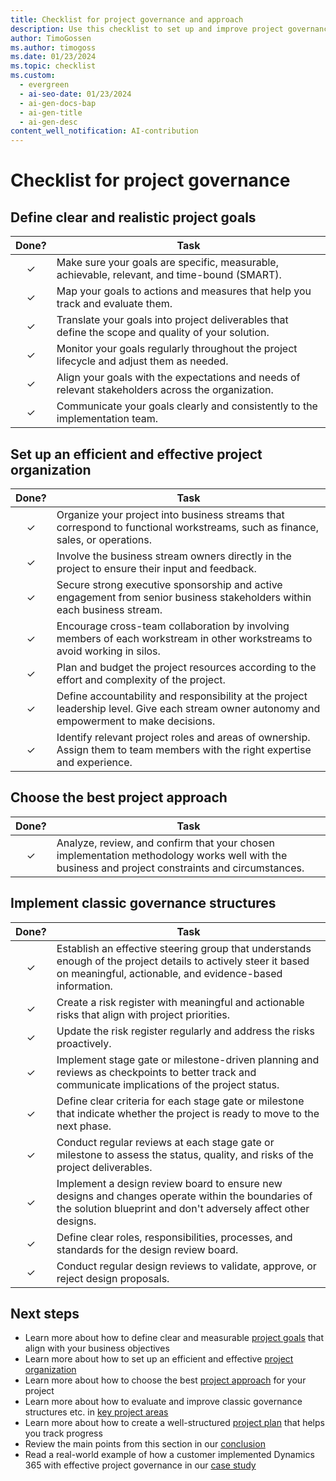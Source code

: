 ```yaml
---
title: Checklist for project governance and approach
description: Use this checklist to set up and improve project governance for your Dynamics 365 implementation project.
author: TimoGossen
ms.author: timogoss
ms.date: 01/23/2024
ms.topic: checklist
ms.custom:
  - evergreen
  - ai-seo-date: 01/23/2024
  - ai-gen-docs-bap
  - ai-gen-title
  - ai-gen-desc
content_well_notification: AI-contribution
---
```


# Checklist for project governance

## Define clear and realistic project goals

| Done? | Task |
| :---: | --- |
| &check; | Make sure your goals are specific, measurable, achievable, relevant, and time-bound (SMART). |
| &check; | Map your goals to actions and measures that help you track and evaluate them. |
| &check; | Translate your goals into project deliverables that define the scope and quality of your solution. |
| &check; | Monitor your goals regularly throughout the project lifecycle and adjust them as needed. |
| &check; | Align your goals with the expectations and needs of relevant stakeholders across the organization. |
| &check; | Communicate your goals clearly and consistently to the implementation team. |

## Set up an efficient and effective project organization

| Done? | Task |
| :---: | --- |
| &check; | Organize your project into business streams that correspond to functional workstreams, such as finance, sales, or operations. |
| &check; | Involve the business stream owners directly in the project to ensure their input and feedback. |
| &check; | Secure strong executive sponsorship and active engagement from senior business stakeholders within each business stream. |
| &check; | Encourage cross-team collaboration by involving members of each workstream in other workstreams to avoid working in silos. |
| &check; | Plan and budget the project resources according to the effort and complexity of the project. |
| &check; | Define accountability and responsibility at the project leadership level. Give each stream owner autonomy and empowerment to make decisions. |
| &check; | Identify relevant project roles and areas of ownership. Assign them to team members with the right expertise and experience.

## Choose the best project approach

| Done? | Task |
| :---: | --- |
| &check; | Analyze, review, and confirm that your chosen implementation methodology works well with the business and project constraints and circumstances. |

## Implement classic governance structures

| Done? | Task |
| :---: | --- |
| &check; | Establish an effective steering group that understands enough of the project details to actively steer it based on meaningful, actionable, and evidence-based information. |
| &check; | Create a risk register with meaningful and actionable risks that align with project priorities. |
| &check; | Update the risk register regularly and address the risks proactively. |
| &check; | Implement stage gate or milestone-driven planning and reviews as checkpoints to better track and communicate implications of the project status. |
| &check; | Define clear criteria for each stage gate or milestone that indicate whether the project is ready to move to the next phase. |
| &check; | Conduct regular reviews at each stage gate or milestone to assess the status, quality, and risks of the project deliverables. |
| &check; | Implement a design review board to ensure new designs and changes operate within the boundaries of the solution blueprint and don't adversely affect other designs. |
| &check; | Define clear roles, responsibilities, processes, and standards for the design review board. |
| &check; | Conduct regular design reviews to validate, approve, or reject design proposals. |

## Next steps

- Learn more about how to define clear and measurable [project goals](project-governance-project-goals.md) that align with your business objectives
- Learn more about how to set up an efficient and effective [project organization](project-governance-project-organization.md)
- Learn more about how to choose the best [project approach](project-governance-project-approach.md) for your project
- Learn more about how to evaluate and improve classic governance structures etc. in [key project areas](project-governance-key-project-areas.md)
- Learn more about how to create a well-structured [project plan](project-governance-project-plan.md) that helps you track progress
- Review the main points from this section in our [conclusion](project-governance-conclusion.md)
- Read a real-world example of how a customer implemented Dynamics 365 with effective project governance in our [case study](project-governance-case-study.md)
